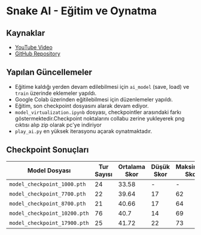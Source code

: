 # Snake AI - Eğitim ve Oynatma

## Kaynaklar
- [YouTube Video](https://www.youtube.com/watch?v=rHaxVtZkREw)
- [GitHub Repository](https://github.com/muzafferkadir/snake-learn-to-play)

## Yapılan Güncellemeler
- Eğitime kaldığı yerden devam edilebilmesi için `ai_model` (save, load) ve `train` üzerinde eklemeler yapıldı.
- Google Colab üzerinden eğitilebilmesi için düzenlemeler yapıldı.
- Eğitim, son checkpoint dosyasını alarak devam ediyor.
- `model_virtualization.ipynb` dosyası, checkpointler arasındaki farkı göstermektedir.Checkpoint noktalarını collabu zerine yukleyerek png cıktısı alıp zip olarak pc'ye indiriyor
- `play_ai.py` en yüksek iterasyonu açarak oynatmaktadır.

## Checkpoint Sonuçları
| Model Dosyası               | Tur Sayısı | Ortalama Skor | Düşük Skor | Maksimum Skor |
|-----------------------------|-----------|---------------|------------|--------------|
| `model_checkpoint_1000.pth`  | 24        | 33.58         | -          | -            |
| `model_checkpoint_7700.pth`  | 22        | 39.64         | 17         | 62           |
| `model_checkpoint_8700.pth`  | 21        | 40.66         | 17         | 64           |
| `model_checkpoint_10200.pth` | 76        | 40.7          | 14         | 69           |
| `model_checkpoint_17900.pth` | 25        | 41.72         | 22         | 73           |